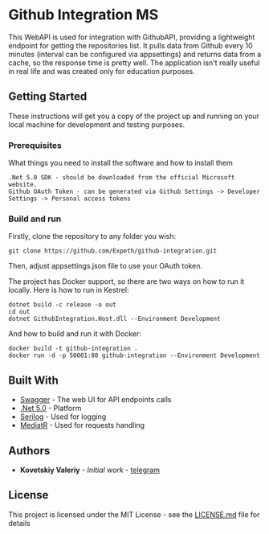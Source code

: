 # Github Integration MS

This WebAPI is used for integration with GithubAPI, providing a lightweight endpoint for getting the repositories list. It pulls data from Github every 10 minutes (interval can be configured via appsettings) and returns data from a cache, so the response time is pretty well. The application isn't really useful in real life and was created only for education purposes.

## Getting Started

These instructions will get you a copy of the project up and running on your local machine for development and testing purposes.

### Prerequisites

What things you need to install the software and how to install them

```
.Net 5.0 SDK - should be downloaded from the official Microsoft website.
Github OAuth Token - can be generated via Github Settings -> Developer Settings -> Personal access tokens
```

### Build and run

Firstly, clone the repository to any folder you wish:

```
git clone https://github.com/Expeth/github-integration.git
```

Then, adjust appsettings.json file to use your OAuth token.

The project has Docker support, so there are two ways on how to run it locally. Here is how to run in Kestrel:

```
dotnet build -c release -o out
cd out
dotnet GithubIntegration.Host.dll --Environment Development

```

And how to build and run it with Docker:

```
docker build -t github-integration .
docker run -d -p 50001:80 github-integration --Environment Development

```

## Built With

* [Swagger](https://swagger.io/) - The web UI for API endpoints calls
* [.Net 5.0](https://dotnet.microsoft.com/download/dotnet/5.0) - Platform
* [Serilog](https://serilog.net/) - Used for logging
* [MediatR](https://github.com/jbogard/MediatR/wiki) - Used for requests handling

## Authors

* **Kovetskiy Valeriy** - *Initial work* - [telegram](https://t.me/kovetskiy)

## License

This project is licensed under the MIT License - see the [LICENSE.md](LICENSE.md) file for details
